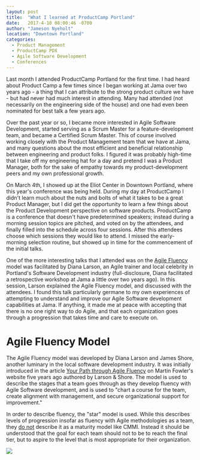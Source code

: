 ```yaml
---
layout: post
title:  "What I learned at ProductCamp Portland"
date:   2017-4-10 08:00:46 -0700
author: "Jameson Nyeholt"
location: "Downtown Portland"
categories:
  - Product Management
  - ProductCamp PDX
  - Agile Software Development
  - Conferences
---
```


Last month I attended ProductCamp Portland for the first time.  I had heard about Product Camp a few times since I began working at Jama over two years ago - a thing that I can attribute to the strong product culture we have - but had never had much interest in attending.  Many had attended (not necessarily on the engineering side of the house) and one had even been nominated for best talk a few years ago.

Over the past year or so, I became more interested in Agile Software Development, started serving as a Scrum Master for a feature-development team, and became a Certified Scrum Master.  This of course involved working closely with the Product Management team that we have at Jama, and many questions about the most efficient and beneficial relationship between engineering and product folks.  I figured it was probably high-time that I take off my engineering hat for a day and pretend I was a Product Manager, both for the sake of empathy towards my product-development peers and my own professional growth.

On March 4th, I showed up at the Eliot Center in Downtown Portland, where this year's conference was being held. During my day at ProductCamp I didn't learn much about the nuts and bolts of what it takes to be a great Product Manager, but I did get the opportunity to learn a few things about the Product Development perspective on software products.  ProductCamp is a conference that doesn't have predetermined speakers; instead during a morning session topics are pitched, and voted on by the attendees, and finally filled into the schedule across four sessions.  After this attendees choose which sessions they would like to attend.  I missed the early-morning selection routine, but showed up in time for the commencement of the initial talks.

One of the more interesting talks that I attended was on the [Agile Fluency](http://www.agilefluency.org/) model was facilitated by Diana Larson, an Agile trainer and local celebrity in Portland's Software Development industry (full-disclosure, Diana facilitated a retrospective workshop at Jama a little over two years ago).  In this session, Larson explained the Agile Fluency model, and discussed with the attendees.  I found this talk particularly germane to my own experiences of attempting to understand and improve our Agile Software development capabilities at Jama.  If anything, it made me at peace with accepting that there is no one right way to do Agile, and that each organization goes through a progression that takes time and care to execute on.

# Agile Fluency Model

The Agile Fluency model was developed by Diana Larson and James Shore, another luminary in the local software development industry.  It was initially introduced in the article [Your Path through Agile Fluency](https://martinfowler.com/articles/agileFluency.html) on Martin Fowler's website five years ago authored by Larson & Shore.   The model is used to describe the stages that a team goes through as they develop fluency with Agile Software development, and is used to "chart a course for the team, create alignment with management, and secure organizational support for improvement."   

In order to describe fluency, the "star" model is used.  While this describes levels of progression insofar as fluency with Agile methodologies as a team, they [do not](https://www.infoq.com/articles/agile-fluency-fit-purpose) describe it as a maturity model like CMMI.  Instead it should be understood that the goal for each team should not to be to reach the final tier, but to aspire to the level that is most appropriate for their organization.

<img src="{{site.baseurl}}/assets/img/agileFluencyModel.png" />
